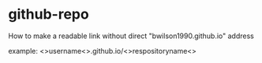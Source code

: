 # github-repo
How to make a readable link without direct "bwilson1990.github.io" address

example: <>username<>.github.io/<>respositoryname<>
